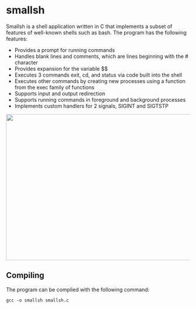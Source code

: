 # smallsh

Smallsh is a shell application written in C that implements a subset of features of well-known shells such as bash. The program has the following features:

- Provides a prompt for running commands
- Handles blank lines and comments, which are lines beginning with the # character
- Provides expansion for the variable $$
- Executes 3 commands exit, cd, and status via code built into the shell
- Executes other commands by creating new processes using a function from the exec family of functions
- Supports input and output redirection
- Supports running commands in foreground and background processes
- Implements custom handlers for 2 signals, SIGINT and SIGTSTP

<img src="https://user-images.githubusercontent.com/88285952/202341203-6cd36adc-4117-44a5-93a8-c56b285e8559.png"  width="800" height="400">

## Compiling

The program can be complied with the following command:

`gcc -o smallsh smallsh.c`
